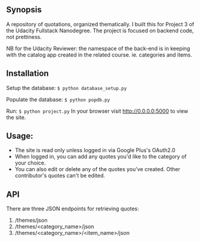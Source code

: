 ## Synopsis

A repository of quotations, organized thematically. I built this for Project 3 of the Udacity Fullstack Nanodegree. The project is focused on backend code, not prettiness. 

NB for the Udacity Reviewer: the namespace of the back-end is in keeping with the catalog app created in the related course. ie. categories and items. 

## Installation

Setup the database:
`$ python database_setup.py`

Populate the database:
`$ python popdb.py`

Run: 
`$ python project.py` 
In your browser visit http://0.0.0.0:5000 to view the site. 

## Usage:

- The site is read only unless logged in via Google Plus's OAuth2.0
- When logged in, you can add any quotes you'd like to the category of your choice. 
- You can also edit or delete any of the quotes you've created. Other contributor's quotes can't be edited. 

## API

There are three JSON endpoints for retrieving quotes:
1. /themes/json
2. /themes/<category_name>/json
3. /themes/<category_name>/<item_name>/json